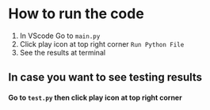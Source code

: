 # How to run the code

1. In VScode Go to `main.py` 
2. Click play icon at top right corner `Run Python File`
3. See the results at terminal

## In case you want to see testing results
#### Go to `test.py` then click play icon at top right corner 